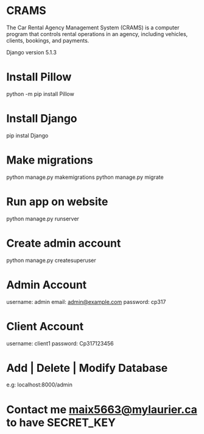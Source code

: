 # CRAMS
The Car Rental Agency Management System (CRAMS) is a computer program that controls rental operations in an agency, including vehicles, clients, bookings, and payments.

Django version 5.1.3

# Install Pillow
python -m pip install Pillow

# Install Django
pip instal Django

# Make migrations
python manage.py makemigrations
python manage.py migrate


# Run app on website
python manage.py runserver
# Create admin account
python manage.py createsuperuser

# Admin Account
username: admin
email: admin@example.com
password: cp317

# Client Account
username: client1
password: Cp317123456

# Add | Delete | Modify Database
e.g: localhost:8000/admin

# Contact me maix5663@mylaurier.ca to have SECRET_KEY
